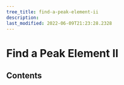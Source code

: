 ```yaml
---
tree_title: find-a-peak-element-ii
description: 
last_modified: 2022-06-09T21:23:28.2328
---
```


# Find a Peak Element II

## Contents
